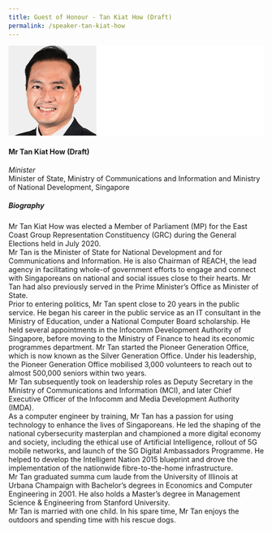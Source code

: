 ```yaml
---
title: Guest of Honour - Tan Kiat How (Draft)
permalink: /speaker-tan-kiat-how
---
```


![Tan Kiat How](/images/speakers/Tan-Kiat-How.jpg)

#### **Mr Tan Kiat How (Draft)**

*Minister*  
Minister of State, Ministry of Communications and Information and Ministry of National Development, Singapore

##### **Biography**

Mr Tan Kiat How was elected a Member of Parliament (MP) for the East Coast Group  Representation Constituency (GRC) during the General Elections held in July 2020.  
Mr Tan is the Minister of State for National Development and for Communications and  Information. He is also Chairman of REACH, the lead agency in facilitating whole-of government efforts to engage and connect with Singaporeans on national and social  issues close to their hearts. Mr Tan had also previously served in the Prime Minister’s  Office as Minister of State.  
Prior to entering politics, Mr Tan spent close to 20 years in the public service. He  began his career in the public service as an IT consultant in the Ministry of Education,  under a National Computer Board scholarship. He held several appointments in the  Infocomm Development Authority of Singapore, before moving to the Ministry of  Finance to head its economic programmes department. Mr Tan started the Pioneer  Generation Office, which is now known as the Silver Generation Office. Under his  leadership, the Pioneer Generation Office mobilised 3,000 volunteers to reach out to  almost 500,000 seniors within two years.  
Mr Tan subsequently took on leadership roles as Deputy Secretary in the Ministry of  Communications and Information (MCI), and later Chief Executive Officer of the  Infocomm and Media Development Authority (IMDA).  
As a computer engineer by training, Mr Tan has a passion for using technology to  enhance the lives of Singaporeans. He led the shaping of the national cybersecurity  masterplan and championed a more digital economy and society, including the ethical  use of Artificial Intelligence, rollout of 5G mobile networks, and launch of the SG Digital  Ambassadors Programme. He helped to develop the Intelligent Nation 2015 blueprint  and drove the implementation of the nationwide fibre-to-the-home infrastructure.  
Mr Tan graduated summa cum laude from the University of Illinois at Urbana Champaign with Bachelor’s degrees in Economics and Computer Engineering in 2001.  He also holds a Master’s degree in Management Science & Engineering from Stanford  University.  
Mr Tan is married with one child. In his spare time, Mr Tan enjoys the outdoors and  spending time with his rescue dogs.